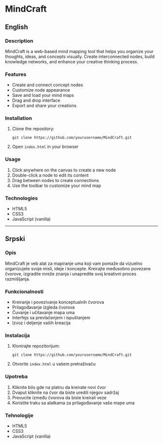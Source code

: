 # MindCraft

## English

### Description

MindCraft is a web-based mind mapping tool that helps you organize your thoughts, ideas, and concepts visually. Create interconnected nodes, build knowledge networks, and enhance your creative thinking process.

### Features

- Create and connect concept nodes
- Customize node appearance
- Save and load your mind maps
- Drag and drop interface
- Export and share your creations

### Installation

1. Clone the repository:
   ```
   git clone https://github.com/yourusername/MindCraft.git
   ```
2. Open `index.html` in your browser

### Usage

1. Click anywhere on the canvas to create a new node
2. Double-click a node to edit its content
3. Drag between nodes to create connections
4. Use the toolbar to customize your mind map

### Technologies

- HTML5
- CSS3
- JavaScript (vanilla)

---

## Srpski

### Opis

MindCraft je veb alat za mapiranje uma koji vam pomaže da vizuelno organizujete svoje misli, ideje i koncepte. Kreirajte međusobno povezane čvorove, izgradite mreže znanja i unapredite svoj kreativni proces razmišljanja.

### Funkcionalnosti

- Kreiranje i povezivanje konceptualnih čvorova
- Prilagođavanje izgleda čvorova
- Čuvanje i učitavanje mapa uma
- Interfejs sa prevlačenjem i ispuštanjem
- Izvoz i deljenje vaših kreacija

### Instalacija

1. Klonirajte repozitorijum:
   ```
   git clone https://github.com/yourusername/MindCraft.git
   ```
2. Otvorite `index.html` u vašem pretraživaču

### Upotreba

1. Kliknite bilo gde na platnu da kreirate novi čvor
2. Dvaput kliknite na čvor da biste uredili njegov sadržaj
3. Prevucite između čvorova da biste kreirali veze
4. Koristite traku sa alatkama za prilagođavanje vaše mape uma

### Tehnologije

- HTML5
- CSS3
- JavaScript (vanilla)
